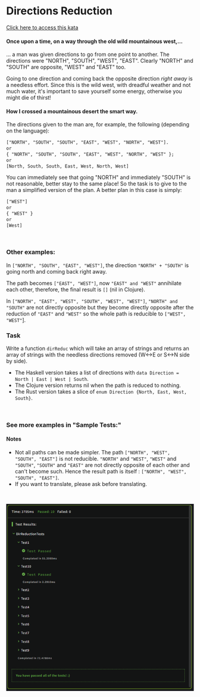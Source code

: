 # Directions Reduction

[Click here to access this kata](https://www.codewars.com/kata/550f22f4d758534c1100025a)

#### Once upon a time, on a way through the old wild mountainous west,…

… a man was given directions to go from one point to another. The directions were "NORTH", "SOUTH", "WEST", "EAST". Clearly "NORTH" and "SOUTH" are opposite, "WEST" and "EAST" too.
<br>

Going to one direction and coming back the opposite direction <i>right away</i> is a needless effort. Since this is the wild west, with dreadful weather and not much water, it's important to save yourself some energy, otherwise you might die of thirst!
<br>

#### How I crossed a mountainous desert the smart way.

The directions given to the man are, for example, the following (depending on the language):
<br>

```
["NORTH", "SOUTH", "SOUTH", "EAST", "WEST", "NORTH", "WEST"].
or
{ "NORTH", "SOUTH", "SOUTH", "EAST", "WEST", "NORTH", "WEST" };
or
[North, South, South, East, West, North, West]
```

You can immediately see that going "NORTH" and immediately "SOUTH" is not reasonable, better stay to the same place! So the task is to give to the man a simplified version of the plan. A better plan in this case is simply:
<br>

```
["WEST"]
or
{ "WEST" }
or
[West]
```
<br>

### Other examples:
In `["NORTH", "SOUTH", "EAST", "WEST"]`, the direction `"NORTH" + "SOUTH"` is going north and coming back right away.
<br>

The path becomes `["EAST", "WEST"]`, now `"EAST" and "WEST"` annihilate each other, therefore, the final result is `[]` (nil in Clojure).
<br>

In `["NORTH", "EAST", "WEST", "SOUTH", "WEST", "WEST"]`, `"NORTH" and "SOUTH"` are not directly opposite but they become directly opposite after the reduction of `"EAST"` and `"WEST"` so the whole path is reducible to `["WEST", "WEST"`].
<br>

### Task

Write a function `dirReduc` which will take an array of strings and returns an array of strings with the needless directions removed (W<->E or S<->N side by side).
<br>

- The Haskell version takes a list of directions with `data Direction = North | East | West | South`.
- The Clojure version returns nil when the path is reduced to nothing.
- The Rust version takes a slice of `enum Direction {North, East, West, South}`.
<br>

### See more examples in "Sample Tests:"
#### Notes

- Not all paths can be made simpler. The path `["NORTH", "WEST", "SOUTH", "EAST"]` is not reducible. `"NORTH"` and `"WEST"`, `"WEST"` and `"SOUTH"`, `"SOUTH"` and `"EAST"` are not directly opposite of each other and can't become such. Hence the result path is itself : `["NORTH", "WEST", "SOUTH", "EAST"]`.
- If you want to translate, please ask before translating.
<br>

![Test](./TestResult.png)
